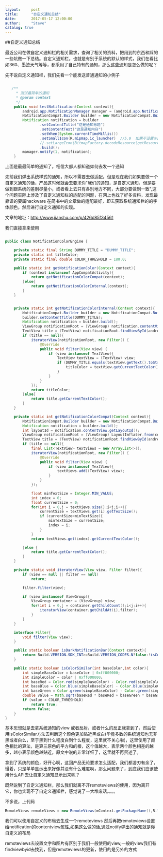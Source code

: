 ```yaml
---
layout:     post
title:      "自定义通知总结"
date:       2017-05-17 12:00:00
author:     "Steve"
catalog: true
---
```




##自定义通知总结


最近公司在做自定义通知栏的相关需求，查询了相关的资料，把用到的东西和踩的一些坑做一下总结。自定义通知栏，也就是有别于系统的默认的样式，我们在看比如360、墨迹天气等等，都采用了自己特有的通知，那么这些通知是怎么做的呢？

先不说自定义通知栏，我们先看一个能发送普通通知的小例子


```java

   /**
     * 测试最简单的通知
     * @param context
     */
    public void testNotification(Context context){
        android.app.NotificationManager manager = (android.app.NotificationManager) context.getSystemService(NOTIFICATION_SERVICE);
        NotificationCompat.Builder builder = new NotificationCompat.Builder(context);
        Notification notification = builder
                .setContentTitle("这是通知标题")
                .setContentText("这是通知内容")
                .setWhen(System.currentTimeMillis())
                .setSmallIcon(R.mipmap.ic_launcher)  //5.0  如果不设置小图标 会崩溃????
                //.setLargeIcon(BitmapFactory.decodeResource(getResources(), R.mipmap.ic_launcher))  //但是可以不设置大图标,哦哦,原来如此
                .build();
        manager.notify(1, notification);
    }
```

上面是最最简单的通知了，相信大部人都知道如何去发一个通知

先前我们弹出系统样式的通知，所以不需要去做适配，但是现在我们如果要做一个自定义通知的话，产品这时候就会去要求你"我们的通知，是自定义通知，但是要做到跟系统的差别尽量小，或者看上去只有各别地方不同，大部分要做到一致",这个问题实际上涉及了自定义通知栏的适配的问题，在网上也找了好多资料，发现最靠谱的要属hackware 在简书中的文章做的适配最好，即去获取系统通知栏的的字体颜色，然后进行自定义通知的实现。

文章的地址：http://www.jianshu.com/p/426d85f34561

我们直接拿来使用

```java

public class NotificationColorEngine {

    private static final String DUMMY_TITLE = "DUMMY_TITLE";
    private static int titleColor;
    private static final double COLOR_THRESHOLD = 180.0;

    public static int getNotificationColor(Context context){
        if (context instanceof AppCompatActivity){
            return getNotificationColorCompat(context);
        }else{
            return getNotificationColorInternal(context);
        }
    }


    private static int getNotificationColorInternal(Context context){
        NotificationCompat.Builder builder = new NotificationCompat.Builder(context);
        builder.setContentTitle(DUMMY_TITLE);
        Notification notification = builder.build();
        ViewGroup notificationRoot = (ViewGroup) notification.contentView.apply(context,new FrameLayout(context));
        TextView title = (TextView) notificationRoot.findViewById(android.R.id.title);
        if (title == null){
            iteratorView(notificationRoot, new Filter() {
                @Override
                public void filter(View view) {
                    if (view instanceof TextView){
                        TextView textView = (TextView) view;
                        if (DUMMY_TITLE.equals(textView.getText().toString())){
                            titleColor = textView.getCurrentTextColor();
                        }
                    }
                }
            });
            return titleColor;
        }else{
            return title.getCurrentTextColor();
        }
    }

    private static int getNotificationColorCompat(Context context){
        NotificationCompat.Builder builder = new NotificationCompat.Builder(context);
        Notification notification = builder.build();
        int layoutId = notification.contentView.getLayoutId();
        ViewGroup notificationRoot = (ViewGroup) LayoutInflater.from(context).inflate(layoutId,null);
        TextView title = (TextView) notificationRoot.findViewById(android.R.id.title);
        if (title == null){
            final List<TextView> textViews = new ArrayList<>();
            iteratorView(notificationRoot, new Filter() {
                @Override
                public void filter(View view) {
                    if (view instanceof TextView){
                        textViews.add((TextView) view);
                    }
                }
            });

            float minTextSize = Integer.MIN_VALUE;
            int index = 0;
            float currentSize = 0;
            for(int i = 0,j = textViews.size();i<j;i++){
                currentSize = textViews.get(i).getTextSize();
                if (currentSize>minTextSize){
                    minTextSize = currentSize;
                    index = i;
                }
            }
            return textViews.get(index).getCurrentTextColor();

        }else {
            return title.getCurrentTextColor();
        }
    }

    private static void iteratorView(View view, Filter filter){
        if (view == null || filter == null)
            return;

        filter.filter(view);

        if (view instanceof ViewGroup){
            ViewGroup container = (ViewGroup) view;
            for(int i = 0,j = container.getChildCount();i<j;i++){
                iteratorView(container.getChildAt(i),filter);
            }
        }
    }

    interface Filter{
        void filter(View view);
    }

    public static boolean isDarkNotificationBar(Context context){
        return Build.VERSION.SDK_INT>=Build.VERSION_CODES.N?false:!isColorSimilar(Color.BLACK,getNotificationColor(context));
    }

    public static boolean isColorSimilar(int baseColor,int color){
        int simpleBaseColor = baseColor | 0xff000000;
        int simpleColor = color | 0xff000000;
        int baseRed = Color.red(simpleBaseColor) - Color.red(simpleColor);
        int baseBlue = Color.blue(simpleBaseColor) - Color.blue(simpleColor);
        int baseGreen = Color.green(simpleBaseColor) - Color.green(simpleColor);
        double value = Math.sqrt(baseRed * baseRed + baseGreen * baseGreen + baseBlue * baseBlue);
        if (value < COLOR_THRESHOLD)
            return true;
        return false;
    }
}


```

基本思想就是去拿系统通知的view 或者反射，或者什么的反正我拿到了，然后使用isColorSimilar方法去判断这个颜色更加贴近黑或白(毕竟多数的系统通知也无非黑或者白么，至于黑到什么程度白到什么程度，这里就不关心啦)，这里使用了颜色相比的算法，是算三原色的平方和的根，这个值越大，表示两个颜色相差的越多，越小表示颜色越贴近，原文中说的非常详细了，这里就不再赘述了。

拿到了系统的颜色，好开心啊，这回产品无论要求怎么适配，我们都游刃有余了，慢着，只是单单显示出来好像并没有什么难度啊，那么问题来了，到底我们应该使用什么API去让自定义通知显示出来呢？


既然说到了自定义通知栏，那么我们就离不开remoteviews的使用，因为离开它，你也实现不了自定义通知栏，感觉说了一大堆废话。。。。

不多说，上代码

```java
RemoteViews remoteViews = new RemoteViews(mContext.getPackageName(),R.layout.notification_two_line);
```
我们可以使用自定义的布局去生成一个remoteviews 然后再把remoteviews设置给notification的contentview属性,如果这么做的话,通过notify弹出的通知就是你自定义的布局

remoteviews去设置文字和图片有区别于我们一般使用的view,一般的view我们有findviewbyid去找到，但是remoteviews的更新，使用的是另外的方式

